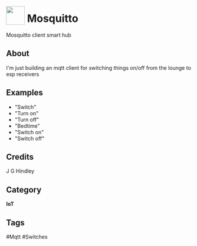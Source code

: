 # <img src="https://raw.githack.com/FortAwesome/Font-Awesome/master/svgs/solid/icons.svg" card_color="#22A7F0" width="50" height="50" style="vertical-align:bottom"/> Mosquitto
Mosquitto client smart hub

## About
I'm just building an mqtt client for switching things on/off from the lounge to esp receivers

## Examples
* "Switch"
* "Turn on"
* "Turn off"
* "Bedtime"
* "Switch on"
* "Switch off"

## Credits
J G Hindley

## Category
**IoT**

## Tags
#Mqtt
#Switches

